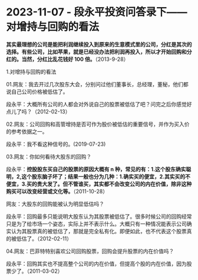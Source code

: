 # 2023-11-07 - 段永平投资问答录下——对增持与回购的看法

**其实最理想的公司是能把利润继续投入到原来的生意模式里的公司，分红是其次的选择。有些公司，比如苹果，就是已经没办法把利润再投入，所以才开始回购和分红的。当然，分红比乱花钱好 100 倍。**（2013-9-28）

1.对增持与回购的看法

01.网友：我去开过几次股东大会，分别问过他们董事长，总经理，董秘，他们都说自己公司价格被低估了。

段永平：大概所有公司的人都会对外说自己的股票被低估了吧？问完之后你感觉好点儿了吗？（2012-02-13）

02.网友：公司回购和高管增持是否可作为股价被低估的重要信号，并作为买入价的参考依据之一。

段永平：我不看这种信号的。(2019-07-23)

03.网友：你如何看待大股东的回购？

段永平：**控股股东买自己的股票的原因大概有 n 种，常见的有：1.这个股东确实聪明，2,这个股东脑子坏了；结果一般也分为几种：1.确实买的便宜，2.其实买的不便宜，3.买的贵大发了。但不管谁买，其实都不会改变公司的内在价值，除非这种购买可以改变经营或文化等。**（2011-10-28）

网友：大股东的回购能被认为明显低估吗？

段永平：回购最多只能说明大股东认为其股票被低估了。很多时候公司的回购经常只是为了给市场一个姿态，实际上并不表示什么。大概只有一种情况能表示公司确实认为其股票真的被低估了，那就是完全私有化。即便如此，也不代表这个股票真的被低估了。（2012-02-11）

04.网友：巴菲特特别喜欢公司回购股票，回购会提升股票的内在价值吗？

段永平：回购其实也不提高整个公司的内在价值，但提高个股的内在价值，因为股票少了。（2011-03-02）